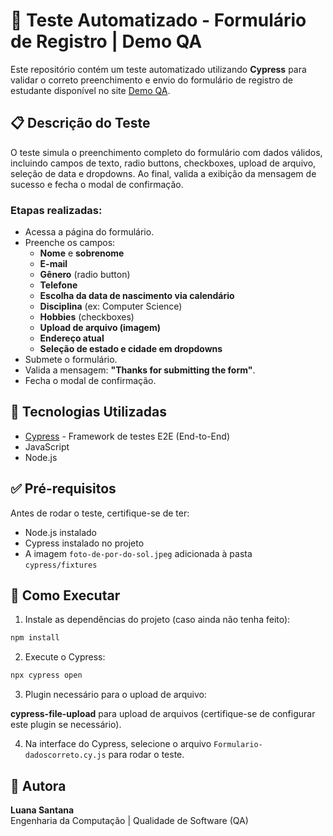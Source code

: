 
# 🧪 Teste Automatizado - Formulário de Registro | Demo QA

Este repositório contém um teste automatizado utilizando **Cypress** para validar o correto preenchimento e envio do formulário de registro de estudante disponível no site [Demo QA](https://demoqa.com/automation-practice-form).

## 📋 Descrição do Teste

O teste simula o preenchimento completo do formulário com dados válidos, incluindo campos de texto, radio buttons, checkboxes, upload de arquivo, seleção de data e dropdowns. Ao final, valida a exibição da mensagem de sucesso e fecha o modal de confirmação.

### Etapas realizadas:

- Acessa a página do formulário.
- Preenche os campos:
  - **Nome** e **sobrenome**
  - **E-mail**
  - **Gênero** (radio button)
  - **Telefone**
  - **Escolha da data de nascimento via calendário**
  - **Disciplina** (ex: Computer Science)
  - **Hobbies** (checkboxes)
  - **Upload de arquivo (imagem)**
  - **Endereço atual**
  - **Seleção de estado e cidade em dropdowns**
- Submete o formulário.
- Valida a mensagem: **"Thanks for submitting the form"**.
- Fecha o modal de confirmação.

## 🚀 Tecnologias Utilizadas

- [Cypress](https://www.cypress.io/) - Framework de testes E2E (End-to-End)
- JavaScript
- Node.js

## ✅ Pré-requisitos

Antes de rodar o teste, certifique-se de ter:

- Node.js instalado
- Cypress instalado no projeto
- A imagem `foto-de-por-do-sol.jpeg` adicionada à pasta `cypress/fixtures`

## 🔧 Como Executar

1. Instale as dependências do projeto (caso ainda não tenha feito):

```bash
npm install
```

2. Execute o Cypress:

```bash
npx cypress open
```
3. Plugin necessário para o upload de arquivo:

**cypress-file-upload** para upload de arquivos (certifique-se de configurar este plugin se necessário).

4. Na interface do Cypress, selecione o arquivo `Formulario-dadoscorreto.cy.js` para rodar o teste.

## 📝 Autora

**Luana Santana**  
Engenharia da Computação | Qualidade de Software (QA)
